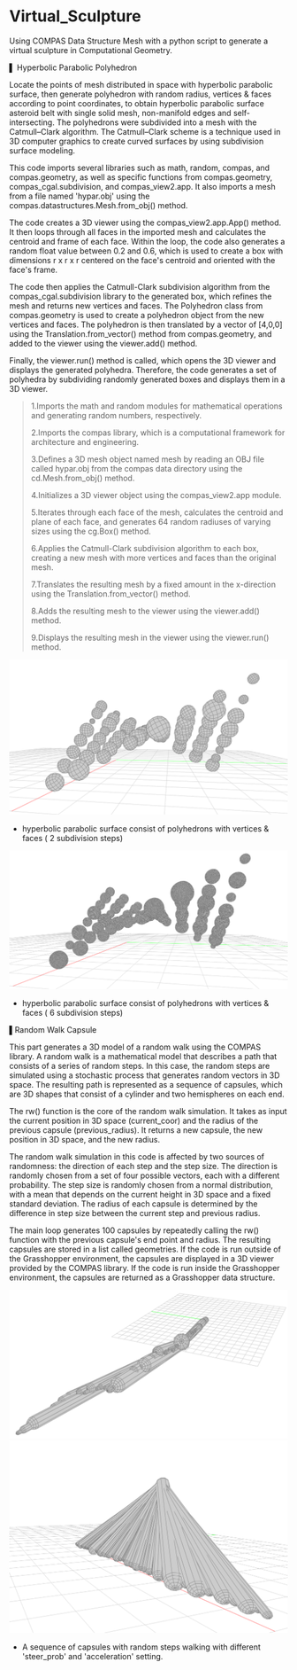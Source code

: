 # Virtual_Sculpture

Using COMPAS Data Structure Mesh with a python script to generate a virtual sculpture in Computational Geometry. 

▌ Hyperbolic Parabolic Polyhedron

Locate the points of mesh distributed in space with hyperbolic parabolic surface, then generate polyhedron with random radius, vertices & faces according to point coordinates, to obtain hyperbolic parabolic surface asteroid belt with single solid mesh, non-manifold edges and self-intersecting. The polyhedrons were subdivided into a mesh with the Catmull–Clark algorithm. The Catmull–Clark scheme is a technique used in 3D computer graphics to create curved surfaces by using subdivision surface modeling.

This code imports several libraries such as math, random, compas, and compas.geometry, as well as specific functions from compas.geometry, compas_cgal.subdivision, and compas_view2.app. It also imports a mesh from a file named 'hypar.obj' using the compas.datastructures.Mesh.from_obj() method.

The code creates a 3D viewer using the compas_view2.app.App() method. It then loops through all faces in the imported mesh and calculates the centroid and frame of each face. Within the loop, the code also generates a random float value between 0.2 and 0.6, which is used to create a box with dimensions r x r x r centered on the face's centroid and oriented with the face's frame.

The code then applies the Catmull-Clark subdivision algorithm from the compas_cgal.subdivision library to the generated box, which refines the mesh and returns new vertices and faces. The Polyhedron class from compas.geometry is used to create a polyhedron object from the new vertices and faces. The polyhedron is then translated by a vector of [4,0,0] using the Translation.from_vector() method from compas.geometry, and added to the viewer using the viewer.add() method.

Finally, the viewer.run() method is called, which opens the 3D viewer and displays the generated polyhedra. Therefore, the code generates a set of polyhedra by subdividing randomly generated boxes and displays them in a 3D viewer.

> 1.Imports the math and random modules for mathematical operations and generating random numbers, respectively.
>
>2.Imports the compas library, which is a computational framework for architecture and engineering.
>
>3.Defines a 3D mesh object named mesh by reading an OBJ file called hypar.obj from the compas data directory using the cd.Mesh.from_obj() method.
>
>4.Initializes a 3D viewer object using the compas_view2.app module.
>
>5.Iterates through each face of the mesh, calculates the centroid and plane of each face, and generates 64 random radiuses of varying sizes using the cg.Box() method.
>
>6.Applies the Catmull-Clark subdivision algorithm to each box, creating a new mesh with more vertices and faces than the original mesh.
>
>7.Translates the resulting mesh by a fixed amount in the x-direction using the Translation.from_vector() method.
>
>8.Adds the resulting mesh to the viewer using the viewer.add() method.
>
>9.Displays the resulting mesh in the viewer using the viewer.run() method.

  ![image](result_screenshot_VF2.png) 

  * hyperbolic parabolic surface consist of polyhedrons with vertices & faces ( 2 subdivision steps)
  
  ![image](result_screenshot_VF6.png) 

  * hyperbolic parabolic surface consist of polyhedrons with vertices & faces ( 6 subdivision steps)
  
▌Random Walk Capsule

This part generates a 3D model of a random walk using the COMPAS library. A random walk is a mathematical model that describes a path that consists of a series of random steps. In this case, the random steps are simulated using a stochastic process that generates random vectors in 3D space. The resulting path is represented as a sequence of capsules, which are 3D shapes that consist of a cylinder and two hemispheres on each end.

The rw() function is the core of the random walk simulation. It takes as input the current position in 3D space (current_coor) and the radius of the previous capsule (previous_radius). It returns a new capsule, the new position in 3D space, and the new radius.

The random walk simulation in this code is affected by two sources of randomness: the direction of each step and the step size. The direction is randomly chosen from a set of four possible vectors, each with a different probability. The step size is randomly chosen from a normal distribution, with a mean that depends on the current height in 3D space and a fixed standard deviation. The radius of each capsule is determined by the difference in step size between the current step and previous radius.

The main loop generates 100 capsules by repeatedly calling the rw() function with the previous capsule's end point and radius. The resulting capsules are stored in a list called geometries. If the code is run outside of the Grasshopper environment, the capsules are displayed in a 3D viewer provided by the COMPAS library. If the code is run inside the Grasshopper environment, the capsules are returned as a Grasshopper data structure.

  ![image](Random_Walk_Capsule_Demo1.png) 
  ![image](Random_Walk_Capsule_Demo2.png) 

  * A sequence of capsules with random steps walking with different 'steer_prob' and 'acceleration' setting.
 
